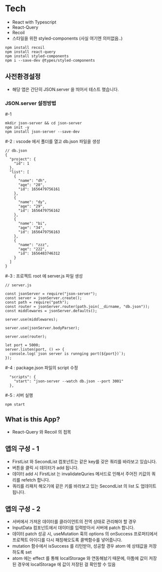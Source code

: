# Tech

- React with Typescript
- React-Query
- Recoil
- 스타일을 위한 styled-components (사실 여기엔 의미없음..)

```
npm install recoil
npm install react-query
npm install styled-components
npm i --save-dev @types/styled-components
```

## 사전환경설정

- 해당 앱은 간단히 JSON.server 을 띄어서 테스트 했습니다.

### JSON.server 설정방법

#-1

```
mkdir json-server && cd json-server
npm init -y
npm install json-server --save-dev
```

#-2 : vscode 에서 폴더를 열고 db.json 파일을 생성

```
// db.json
{
  "project": {
    "id": 1
  },
  "list": [
    {
      "name": "dh",
      "age": "28",
      "id": 1656479756161
    },
    {
      "name": "dy",
      "age": "29",
      "id": 1656479756162
    },
    {
      "name": "bi",
      "age": "34",
      "id": 1656479756163
    },
    {
      "name": "zzz",
      "age": "222",
      "id": 1656483746312
    }
  ]
}
```

#-3 : 프로젝트 root 에 server.js 파일 생성

```
// server.js

const jsonServer = require("json-server");
const server = jsonServer.create();
const path = require("path");
const router = jsonServer.router(path.join(__dirname, "db.json"));
const middlewares = jsonServer.defaults();

server.use(middlewares);

server.use(jsonServer.bodyParser);

server.use(router);

let port = 5000;
server.listen(port, () => {
  console.log(`json server is runnging port(${port})`);
});

```

#-4 : package.json 파일의 script 수정

```
  "scripts": {
    "start": "json-server --watch db.json --port 3001"
  },
```

#-5 : 서버 실행

```
npm start
```

## What is this App?

- React-Query 와 Recoil 의 접목

## 앱의 구성 - 1

- FirstList 와 SecondList 컴포넌트는 같은 key를 갖은 쿼리를 바라보고 있습니다.
- 버튼을 클릭 시 데이터가 add 됩니다.
- 데이터 add 시 FirstList 는 invalidateQuries 메서드로 인해서 주어진 키값의 쿼리를 refetch 합니다.
- 쿼리를 리패치 해오기에 같은 키를 바라보고 있는 SecondList 의 list 도 업데이트 됩니다.

## 앱의 구성 - 2

- 서버에서 가져온 데이터를 클라이언트의 전역 상태로 관리해야 할 경우
- InputData 컴포넌트에서 데이터를 입력받아서 서버에 patch 합니다.
- 데이터 patch 성공 시, useMutation 훅의 options 의 onSuccess 프로퍼티에서 프로젝트 아이디를 다시 패칭해오도록 콜백함수를 넣어줍니다.
- mutation 함수에서 isSuccess 를 리턴받아, 성공할 경우 atom 에 상태값을 저장하도록 set
- atom 에는 effect 를 통해 localStorage 와 연동해놨기 때문에, 아톰에 값이 저장된 경우에 localStorage 에 값이 저장된 걸 확인할 수 있음
